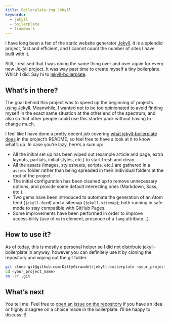 ```yaml
---
title: Boilerplate-ing Jekyll
keywords:
  - jekyll
  - boilerplate
  - framework
---
```


I have long been a fan of the static website generator [Jekyll](https://jekyllrb.com/). It is a splendid project, fast and efficient, and I cannot count the number of sites I have built with it.

Still, I realised that I was doing the same thing over and over again for every new Jekyll project. It was way past time to create myself a tiny boilerplate. Which I did. Say hi to [jekyll-boilerplate](https://github.com/KittyGiraudel/jekyll-boilerplate).

## What’s in there?

The goal behind this project was to speed up the beginning of projects using Jekyll. Meanwhile, I wanted not to be too opinionated to avoid finding myself in the exact same situation at the other end of the spectrum; and also so that other people could use this starter pack without having to change much.

I feel like I have done a pretty decent job covering [what jekyll-boilerplate does](https://github.com/KittyGiraudel/jekyll-boilerplate) in the project’s README, so feel free to have a look at it to know what’s up. In case you’re lazy, here’s a sum up:

- All the initial set up has been wiped out (example article and page, extra layouts, partials, initial styles, etc.) to start fresh and clean.
- All the assets (images, stylesheets, scripts, etc.) are gathered in a `assets` folder rather than being spreaded in their individual folders at the root of the project.
- The initial configuration has been cleaned up to remove unnecessary options, and provide some default interesting ones (Markdown, Sass, etc.).
- Two gems have been introduced to automate the generation of an Atom feed (`jekyll-feed`) and a sitemap (`jekyll-sitemap`); both running in safe mode to stay compatible with GitHub Pages.
- Some improvements have been performed in order to improve accessibility (use of `main` element, presence of a `lang` attribute…).

## How to use it?

As of today, this is mostly a personal helper so I did not distribute jekyll-boilerplate in anyway, however you can definitely use it by cloning the repository and wiping out the git folder.

```bash
git clone git@github.com:KittyGiraudel/jekyll-boilerplate <your_project_name>
cd <your_project_name>
rm -rf .git
```

## What’s next

You tell me. Feel free to [open an issue on the repository](https://github.com/KittyGiraudel/jekyll-boilerplate/issues) if you have an idea or highly disagree on a choice made in the boilerplate. I’ll be happy to discuss it!
